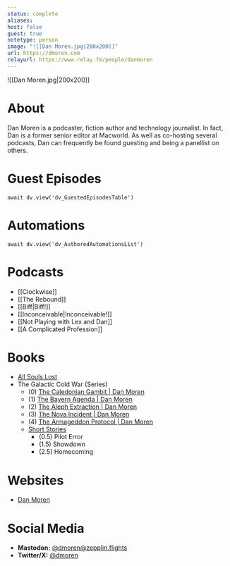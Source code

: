```yaml
---
status: complete
aliases: 
host: false
guest: true
notetype: person
image: "![[Dan Moren.jpg|200x200]]"
url: https://dmoren.com
relayurl: https://www.relay.fm/people/danmoren
---
```


![[Dan Moren.jpg|200x200]]

# About
Dan Moren is a podcaster, fiction author and technology journalist. In fact, Dan is a former senior editor at Macworld. As well as co-hosting several podcasts, Dan can frequently be found guesting and being a panellist on others.
# Guest Episodes
```dataviewjs
await dv.view('dv_GuestedEpisodesTable')
```

# Automations
```dataviewjs
await dv.view('dv_AuthoredAutomationsList')
```
# Podcasts
- [[Clockwise]]
- [[The Rebound]]
- [[Biff|Biff!]]
- [[Inconceivable|Inconceivable!]]
- [[Not Playing with Lex and Dan]]
- [[A Complicated Profession]]

# Books
- [All Souls Lost](https://dmoren.com/all-souls-lost/)
- The Galactic Cold War (Series)
	- (0)  [The Caledonian Gambit | Dan Moren](https://dmoren.com/the-caledonian-gambit/)
	- (1) [The Bayern Agenda | Dan Moren](https://dmoren.com/the-bayern-agenda/)
	- (2) [The Aleph Extraction | Dan Moren](https://dmoren.com/the-aleph-extraction/)
	- (3) [The Nova Incident | Dan Moren](https://dmoren.com/the-nova-incident/)
	- (4) [The Armageddon Protocol | Dan Moren](https://dmoren.com/the-armageddon-protocol/)
	- [Short Stories](https://dmoren.com/writing/short-stories/)
		- (0.5) Pilot Error
		- (1.5) Showdown
		- (2.5) Homecoming
# Websites
- [Dan Moren](https://dmoren.com/)

# Social Media
- **Mastodon:** [@dmoren@zepplin.flights](https://zeppelin.flights/@dmoren)
- **Twitter/X:** [@dmoren](https://twitter.com/dmoren)